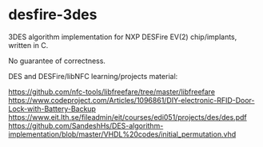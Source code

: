 # desfire-3des

3DES algorithm implementation for NXP DESFire EV(2) chip/implants,  written in C.

No guarantee of correctness.


DES and DESFire/libNFC learning/projects material:


https://github.com/nfc-tools/libfreefare/tree/master/libfreefare
https://www.codeproject.com/Articles/1096861/DIY-electronic-RFID-Door-Lock-with-Battery-Backup
https://www.eit.lth.se/fileadmin/eit/courses/edi051/projects/des/des.pdf
https://github.com/SandeshHs/DES-algorithm-implementation/blob/master/VHDL%20codes/initial_permutation.vhd
